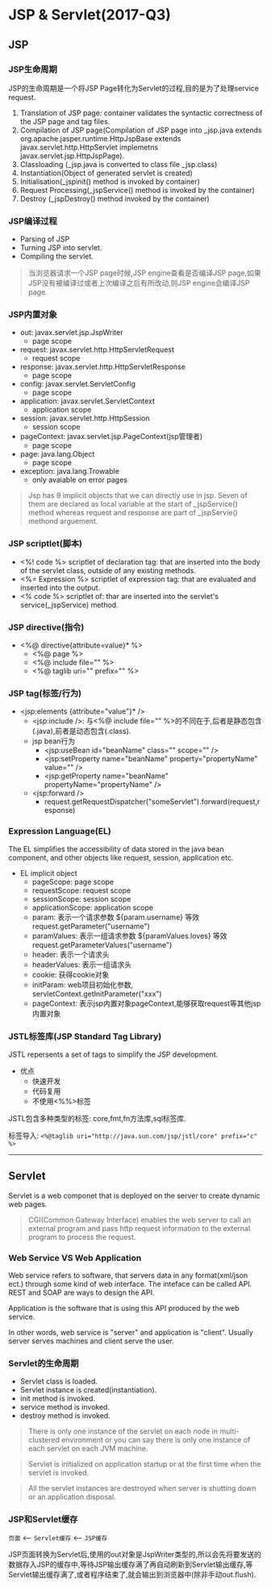 # JSP & Servlet(2017-Q3)

## JSP

### JSP生命周期

JSP的生命周期是一个将JSP Page转化为Servlet的过程,目的是为了处理service request.

1. Translation of JSP page: container validates the syntactic correctness of the JSP page and tag files.
2. Compilation of JSP page(Compilation of JSP page into _jsp.java extends org.apache.jasper.runtime.HttpJspBase extends javax.servlet.http.HttpServlet implemetns javax.servlet.jsp.HttpJspPage).
3. Classloading (_jsp.java is converted to class file _jsp.class)
4. Instantiation(Object of generated servlet is created)
5. Initialisation(_jspinit() method is invoked by container)
6. Request Processing(_jspService() method is invoked by the container)
7. Destroy (_jspDestroy() method invoked by the container)

### JSP编译过程

- Parsing of JSP
- Turning JSP into servlet.
- Compiling the servlet.

> 当浏览器请求一个JSP page时候,JSP engine查看是否编译JSP page,如果JSP没有被编译过或者上次编译之后有所改动,则JSP engine会编译JSP page.

### JSP内置对象

- out: javax.servlet.jsp.JspWriter
    - page scope
- request: javax.servlet.http.HttpServletRequest
    - request scope
- response: javax.servlet.http.HttpServletResponse
    - page scope
- config: javax.servlet.ServletConfig
    - page scope
- application: javax.servlet.ServletContext
    - application scope
- session: javax.servlet.http.HttpSession
    - session scope
- pageContext: javax.servlet.jsp.PageContext(jsp管理者)
    - page scope
- page: java.lang.Object
    - page scope
- exception: java.lang.Trowable
    - only avaiable on error pages

> Jsp has 9 implicit objects that we can directly use in jsp. Seven of them are declared as local variable at the start of _jspService() method whereas request and response are part of _jspServie() methond arguement.

### JSP scriptlet(脚本)

- <%! code %> scriptlet of declaration tag: that are inserted into the body of the servlet class, outside of any existing methods.
- <%= Expression %> scriptlet of expression tag: that are evaluated and inserted into the output.
- <% code %> scriptlet of: thar are inserted into the servlet's service(_jspService) method.

### JSP directive(指令)

- <%@ directive{attribute=value}* %>
    - <%@ page %>
    - <%@ include file="" %>
    - <%@ taglib uri="" prefix="" %>

### JSP tag(标签/行为)

- <jsp:elements {attribute="value"}* />
    - <jsp:include />: 与<%@ include file="" %>的不同在于,后者是静态包含(.java),前者是动态包含(.class).
    - jsp bean行为
        - <jsp:useBean id="beanName" class="" scope="" />
        - <jsp:setProperty name="beanName" property="propertyName" value="" />
        - <jsp:getProperty name="beanName" propertyName="propertyName" />
    - <jsp:forward />
        - request.getRequestDispatcher("someServlet").forward(request,response)

### Expression Language(EL)

The EL simplifies the accessibility of data stored in the java bean component, and other objects like request, session, application etc.

- EL implicit object 
    - pageScope: page scope
    - requestScope: request scope
    - sessionScope: session scope
    - applicationScope: application scope
    - param: 表示一个请求参数 ${param.username} 等效 request.getParameter("username")
    - paramValues: 表示一组请求参数 ${paramValues.loves} 等效 request.getParameterValues("username")
    - header: 表示一个请求头
    - headerValues: 表示一组请求头
    - cookie: 获得cookie对象
    - initParam: web项目初始化参数, servletContext.getInitParameter("xxx")
    - pageContext: 表示jsp内置对象pageContext,能够获取request等其他jsp内置对象

### JSTL标签库(JSP Standard Tag Library)

JSTL repersents a set of tags to simplify the JSP development.

- 优点
    - 快速开发
    - 代码复用
    - 不使用<%%>标签

JSTL包含多种类型的标签: core,fmt,fn方法库,sql标签库.

标签导入: `<%@taglib uri="http://java.sun.com/jsp/jstl/core" prefix="c" %>`

---

## Servlet

Servlet is a web componet that is deployed on the server to create dynamic web pages.

> CGI(Common Gateway Interface) enables the web server to call an external program and pass http request information to the external program to process the request.

### Web Service VS Web Application

Web service refers to software, that servers data in any format(xml/json ect.) through some kind of web interface. The inteface can be called API. REST and SOAP are ways to design the API.

Application is the software that is using this API produced by the web service.

In other words, web service is "server" and application is "client". Usually server serves machines and client serve the user.

### Servlet的生命周期

- Servlet class is loaded.
- Servlet instance is created(instantiation).
- init method is invoked.
- service method is invoked.
- destroy method is invoked.

> There is only one instance of the servlet on each node in multi-clustered environment or you can say there is only one instance of each servlet on each JVM machine.

> Servlet is initialized on application startup or at the first time when the servlet is invoked.

> All the servlet instances are destroyed when server is shutting down or an application disposal.

### JSP和Servlet缓存

`页面` <-- `Servlet缓存` <-- `JSP缓存`

JSP页面转换为Servlet后,使用的out对象是JspWriter类型的,所以会先将要发送的数据存入JSP的缓存中,等待JSP输出缓存满了再自动刷新到Servlet输出缓存,等Servlet输出缓存满了,或者程序结束了,就会输出到浏览器中(除非手动out.flush).


